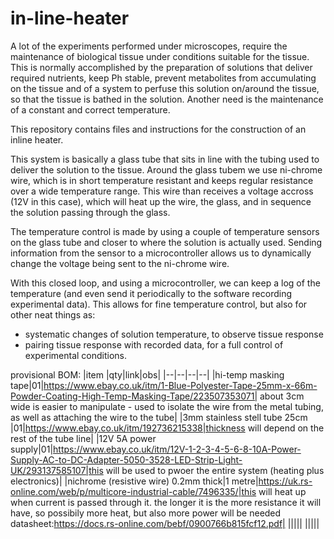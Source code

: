 # in-line-heater


A lot of the experiments performed under microscopes, require the maintenance of biological tissue under conditions suitable for the tissue. This is normally accomplished by the preparation of solutions that deliver required nutrients, keep Ph stable, prevent metabolites from accumulating on the tissue and of a system to perfuse this solution on/around the tissue, so that the tissue is bathed in the solution. Another need is the maintenance of a constant and correct temperature. 

This repository contains files and instructions for the construction of an inline heater. 

This system is basically a glass tube that sits in line with the tubing used to deliver the solution to the tissue. Around the glass tubem we use ni-chrome wire, which is in short temperature resistant and keeps regular resistance over a wide temperature range. This wire than receives a voltage accross (12V in this case), which will heat up the wire, the glass, and in sequence the solution passing through the glass. 

The temperature control is made by using a couple of temperature sensors on the glass tube and closer to where the solution is actually used. Sending information from the sensor to a microcontroller allows us to dynamically change the voltage being sent to the ni-chrome wire. 

With this closed loop, and using a microcontroller, we can keep a log of the temperature (and even send it periodically to the software recording experimental data). This allows for fine temperature control, but also for other neat things as:
- systematic changes of solution temperature, to observe tissue response
- pairing tissue response with recorded data, for a full control of experimental conditions.


provisional BOM:
|item |qty|link|obs|
|--|--|--|--|
|hi-temp masking tape|01|https://www.ebay.co.uk/itm/1-Blue-Polyester-Tape-25mm-x-66m-Powder-Coating-High-Temp-Masking-Tape/223507353071| about 3cm wide is easier to manipulate - used to isolate the wire from the metal tubing, as well as attaching the wire to the tube|
|3mm stainless stell tube 25cm |01|https://www.ebay.co.uk/itm/192736215338|thickness will depend on the rest of the tube line|
|12V 5A power supply|01|https://www.ebay.co.uk/itm/12V-1-2-3-4-5-6-8-10A-Power-Supply-AC-to-DC-Adapter-5050-3528-LED-Strip-Light-UK/293137585107|this will be used to pwoer the entire system (heating plus electronics)|
|nichrome (resistive wire) 0.2mm thick|1 metre|https://uk.rs-online.com/web/p/multicore-industrial-cable/7496335/|this will heat up when current is passed through it. the longer it is the more resistance it will have, so possibily more heat, but also more power will be needed datasheet:https://docs.rs-online.com/bebf/0900766b815fcf12.pdf|
|||||
|||||



